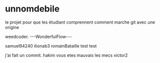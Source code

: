 # unnomdebile
le projet pour que les étudiant comprennent comment marche git avec une origine

weedcoder.
---WonderfulFlow---

samuel94240
ilionab3
romainBataille
test test

j'ai fait un commit.
hakim
vous etes mauvais les mecs
victor2